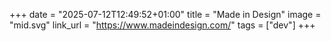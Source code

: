 +++
date = "2025-07-12T12:49:52+01:00"
title = "Made in Design"
image = "mid.svg"
link_url = "https://www.madeindesign.com/"
tags = ["dev"]
+++